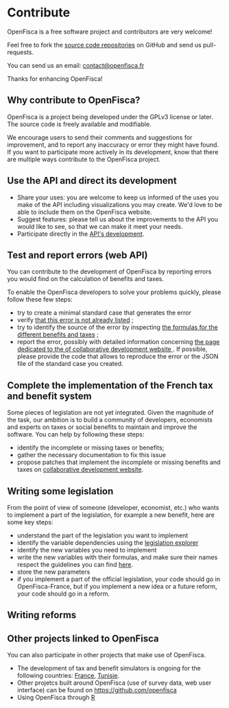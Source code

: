 # Contribute

OpenFisca is a free software project and contributors are very welcome!

Feel free to fork the [source code repositories](https://github.com/openfisca) on GitHub and send us pull-requests.

You can send us an email: contact@openfisca.fr

Thanks for enhancing OpenFisca!

## Why contribute to OpenFisca?

OpenFisca is a project being developed under the GPLv3 license or later.
The source code is freely available and modifiable.

We encourage users to send their comments and suggestions for improvement,
and to report any inaccuracy or error they might have found.
If you want to participate more actively in its development,
know that there are multiple ways contribute to the OpenFisca project.

## Use the API and direct its development

- Share your uses: you are welcome to keep us informed of the uses
you make of the API including visualizations you may create.
We'd love to be able to include them on the OpenFisca website.
- Suggest features: please tell us about the improvements
to the API you would like to see, so that we can make it meet your needs.
- Participate directly in the [API's development](https://github.com/openfisca/openfisca-web-api).

## Test and report errors (web API)

You can contribute to the development of OpenFisca by reporting errors you would find on the calculation of benefits and taxes.

To enable the OpenFisca developers to solve your problems quickly, please follow these few steps:
- try to create a minimal standard case that generates the error</li>
- verify [that this error is not already listed](https://github.com/openfisca/openfisca-france/issues?state=open) ;
- try to identify the source of the error by inspecting [the formulas for the different benefits and taxes](http://legislation.openfisca.fr/variables) ;
- report the error, possibly with detailed information concerning <a href="https://github.com/openfisca/openfisca-france/issues?state=open"> the page dedicated to the of collaborative development website </a>. If possible, please provide the code that allows to reproduce the error or the JSON file of the standard case you created.

## Complete the implementation of the French tax and benefit system

Some pieces of legislation are not yet integrated. Given the magnitude of the task, our ambition is to build a community of developers, economists and experts on taxes or social benefits to maintain and improve the software. You can help by following these steps:

- identify the incomplete or missing taxes or benefits;
- gather the necessary documentation to fix this issue
- propose patches that implement the incomplete or missing benefits and
taxes on <a href="https://github.com/openfisca/openfisca-${conf['country']}/">collaborative development website</a>.

## Writing some legislation

From the point of view of someone (developer, economist, etc.) who wants to implement a part of the legislation, for example a new benefit, here are some key steps:

- understand the part of the legislation you want to implement
- identify the variable dependencies using the [legislation explorer](http://legislation.openfisca.fr/)
- identify the new variables you need to implement
- write the new variables with their formulas, and make sure their names respect the guidelines you can find [here](https://github.com/openfisca/openfisca-france/wiki/Openfisca-variables-naming-guidelines).
- store the new parameters
- if you implement a part of the official legislation, your code should go in OpenFisca-France, but if you implement a new idea or a future reform, your code should go in a reform.

## Writing reforms


## Other projects linked to OpenFisca

You can also participate in other projects that make use of
OpenFisca.

- The development of tax and benefit simulators is ongoing for the following countries: [France](https://github.com/openfisca/openfisca-france), [Tunisie](https://github.com/openfisca/openfisca-tunisia).
- Other projetcs built around OpenFisca (use of survey data, web user interface) can be found on https://github.com/openfisca
- Using OpenFisca through [R](https://github.com/blaquans/ropenfisca)
